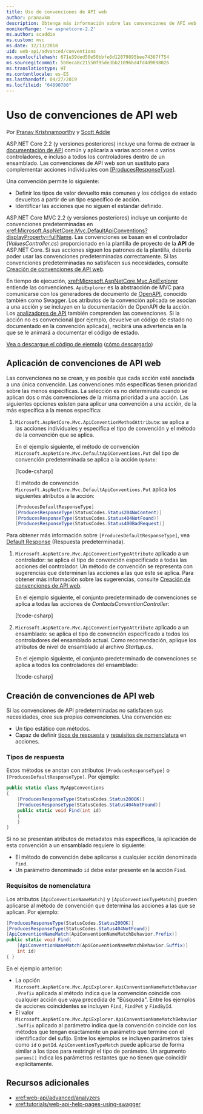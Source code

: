 ```yaml
---
title: Uso de convenciones de API web
author: pranavkm
description: Obtenga más información sobre las convenciones de API web en ASP.NET Core.
monikerRange: '>= aspnetcore-2.2'
ms.author: scaddie
ms.custom: mvc
ms.date: 12/13/2018
uid: web-api/advanced/conventions
ms.openlocfilehash: 671e39ded50e50bbfe6d12879895bee74367f754
ms.sourcegitcommit: 5b0eca8c21550f95de3bb21096bd4fd4d9098026
ms.translationtype: HT
ms.contentlocale: es-ES
ms.lasthandoff: 04/27/2019
ms.locfileid: "64890780"
---
```

# <a name="use-web-api-conventions"></a>Uso de convenciones de API web

Por [Pranav Krishnamoorthy](https://github.com/pranavkm) y [Scott Addie](https://github.com/scottaddie)

ASP.NET Core 2.2 (y versiones posteriores) incluye una forma de extraer la [documentación de API](xref:tutorials/web-api-help-pages-using-swagger) común y aplicarla a varias acciones o varios controladores, e incluso a todos los controladores dentro de un ensamblado. Las convenciones de API web son un sustituto para complementar acciones individuales con [[ProducesResponseType]](xref:Microsoft.AspNetCore.Mvc.ProducesResponseTypeAttribute).

Una convención permite lo siguiente:

* Definir los tipos de valor devuelto más comunes y los códigos de estado devueltos a partir de un tipo específico de acción.
* Identificar las acciones que no siguen el estándar definido.

ASP.NET Core MVC 2.2 (y versiones posteriores) incluye un conjunto de convenciones predeterminadas en <xref:Microsoft.AspNetCore.Mvc.DefaultApiConventions?displayProperty=fullName>. Las convenciones se basan en el controlador (*ValuesController.cs*) proporcionado en la plantilla de proyecto de la **API** de ASP.NET Core. Si sus acciones siguen los patrones de la plantilla, debería poder usar las convenciones predeterminadas correctamente. Si las convenciones predeterminadas no satisfacen sus necesidades, consulte [Creación de convenciones de API web](#create-web-api-conventions).

En tiempo de ejecución, <xref:Microsoft.AspNetCore.Mvc.ApiExplorer> entiende las convenciones. `ApiExplorer` es la abstracción de MVC para comunicarse con los generadores de documento de [OpenAPI](https://www.openapis.org/), conocido también como Swagger. Los atributos de la convención aplicada se asocian a una acción y se incluyen en la documentación de OpenAPI de la acción. Los [analizadores de API](xref:web-api/advanced/analyzers) también comprenden las convenciones. Si la acción no es convencional (por ejemplo, devuelve un código de estado no documentado en la convención aplicada), recibirá una advertencia en la que se le animará a documentar el código de estado.

[Vea o descargue el código de ejemplo](https://github.com/aspnet/AspNetCore.Docs/tree/master/aspnetcore/web-api/advanced/conventions/sample) ([cómo descargarlo](xref:index#how-to-download-a-sample))

## <a name="apply-web-api-conventions"></a>Aplicación de convenciones de API web

Las convenciones no se crean, y es posible que cada acción esté asociada a una única convención. Las convenciones más específicas tienen prioridad sobre las menos específicas. La selección es no determinista cuando se aplican dos o más convenciones de la misma prioridad a una acción. Las siguientes opciones existen para aplicar una convención a una acción, de la más específica a la menos específica:

1. `Microsoft.AspNetCore.Mvc.ApiConventionMethodAttribute`: se aplica a las acciones individuales y especifica el tipo de convención y el método de la convención que se aplica.

    En el ejemplo siguiente, el método de convención `Microsoft.AspNetCore.Mvc.DefaultApiConventions.Put` del tipo de convención predeterminada se aplica a la acción `Update`:

    [!code-csharp[](conventions/sample/Controllers/ContactsConventionController.cs?name=snippet_ApiConventionMethod&highlight=3)]

    El método de convención `Microsoft.AspNetCore.Mvc.DefaultApiConventions.Put` aplica los siguientes atributos a la acción:

    ```csharp
    [ProducesDefaultResponseType]
    [ProducesResponseType(StatusCodes.Status204NoContent)]
    [ProducesResponseType(StatusCodes.Status404NotFound)]
    [ProducesResponseType(StatusCodes.Status400BadRequest)]
    ```

Para obtener más información sobre `[ProducesDefaultResponseType]`, vea [Default Response](https://swagger.io/docs/specification/describing-responses/#default) (Respuesta predeterminada).

1. `Microsoft.AspNetCore.Mvc.ApiConventionTypeAttribute` aplicado a un controlador: se aplica el tipo de convención especificado a todas las acciones del controlador. Un método de convención se representa con sugerencias que determinan las acciones a las que este se aplica. Para obtener más información sobre las sugerencias, consulte [Creación de convenciones de API web](#create-web-api-conventions).

    En el ejemplo siguiente, el conjunto predeterminado de convenciones se aplica a todas las acciones de *ContactsConventionController*:

    [!code-csharp[](conventions/sample/Controllers/ContactsConventionController.cs?name=snippet_ApiConventionTypeAttribute&highlight=2)]

1. `Microsoft.AspNetCore.Mvc.ApiConventionTypeAttribute` aplicado a un ensamblado: se aplica el tipo de convención especificado a todos los controladores del ensamblado actual. Como recomendación, aplique los atributos de nivel de ensamblado al archivo *Startup.cs*.

    En el ejemplo siguiente, el conjunto predeterminado de convenciones se aplica a todos los controladores del ensamblado:

    [!code-csharp[](conventions/sample/Startup.cs?name=snippet_ApiConventionTypeAttribute&highlight=1)]

## <a name="create-web-api-conventions"></a>Creación de convenciones de API web

Si las convenciones de API predeterminadas no satisfacen sus necesidades, cree sus propias convenciones. Una convención es:

* Un tipo estático con métodos.
* Capaz de definir [tipos de respuesta](#response-types) y [requisitos de nomenclatura](#naming-requirements) en acciones.

### <a name="response-types"></a>Tipos de respuesta

Estos métodos se anotan con atributos `[ProducesResponseType]` o `[ProducesDefaultResponseType]`. Por ejemplo:

```csharp
public static class MyAppConventions
{
    [ProducesResponseType(StatusCodes.Status200OK)]
    [ProducesResponseType(StatusCodes.Status404NotFound)]
    public static void Find(int id)
    {
    }
}
```

Si no se presentan atributos de metadatos más específicos, la aplicación de esta convención a un ensamblado requiere lo siguiente:

* El método de convención debe aplicarse a cualquier acción denominada `Find`.
* Un parámetro denominado `id` debe estar presente en la acción `Find`.

### <a name="naming-requirements"></a>Requisitos de nomenclatura

Los atributos `[ApiConventionNameMatch]` y `[ApiConventionTypeMatch]` pueden aplicarse al método de convención que determina las acciones a las que se aplican. Por ejemplo:

```csharp
[ProducesResponseType(StatusCodes.Status200OK)]
[ProducesResponseType(StatusCodes.Status404NotFound)]
[ApiConventionNameMatch(ApiConventionNameMatchBehavior.Prefix)]
public static void Find(
    [ApiConventionNameMatch(ApiConventionNameMatchBehavior.Suffix)]
    int id)
{ }
```

En el ejemplo anterior:

* La opción `Microsoft.AspNetCore.Mvc.ApiExplorer.ApiConventionNameMatchBehavior.Prefix` aplicada al método indica que la convención coincide con cualquier acción que vaya precedida de "Búsqueda". Entre los ejemplos de acciones coincidentes se incluyen `Find`, `FindPet` y `FindById`.
* El valor `Microsoft.AspNetCore.Mvc.ApiExplorer.ApiConventionNameMatchBehavior.Suffix` aplicado al parámetro indica que la convención coincide con los métodos que tengan exactamente un parámetro que termine con el identificador del sufijo. Entre los ejemplos se incluyen parámetros tales como `id` o `petId`. `ApiConventionTypeMatch` puede aplicarse de forma similar a los tipos para restringir el tipo de parámetro. Un argumento `params[]` indica los parámetros restantes que no tienen que coincidir explícitamente.

## <a name="additional-resources"></a>Recursos adicionales

* <xref:web-api/advanced/analyzers>
* <xref:tutorials/web-api-help-pages-using-swagger>
